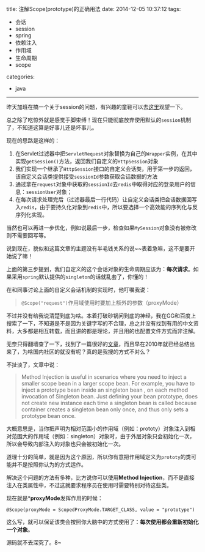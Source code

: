 title: 注解Scope(prototype)的正确用法
date: 2014-12-05 10:37:12
tags: 
- 会话
- session
- spring
- 依赖注入
- 作用域
- 生命周期
- scope

categories: 
- java
---


昨天加班在搞一个关于session的问题，有兴趣的童鞋可以去[这里](http://segmentfault.com/q/1010000002406950)观望一下。

总之除了吃惊外就是感觉手脚束缚！现在只能彻底放弃使用默认的`session`机制了，不知道这算是好事儿还是坏事儿。
<!-- more -->
现在的思路是这样的：

1. 在Servlet过滤器中把`ServletRequest`对象替换为自己的`Wrapper`实例，在其中实现`getSession()`方法，返回我们自定义的`HttpSession`对象
2. 我们实现一个继承了`HttpSession`接口的自定义会话类，用于第一步的返回，该自定义会话类提供接受`sessionId`参数获取会话数据的方法
3. 通过拿在`request`对象中获取的`sessionId`去`redis`中取得对应的登录用户的信息：`sessionUser`对象；
4. 在每次请求处理完后（过滤器最后一行代码）让自定义会话类把会话数据回写入`redis`，由于要持久化对象到`redis`中，所以要选择一个高效能的序列化与反序列化实现。

当然也可以再进一步优化，例如说最后一步，检查如果`MySession`对象没有被修改则不需要回写等。

说到现在，貌似和这篇文章的主题没有半毛钱关系的说~~表着急嘛，这不是要开始说了嘛！

上面的第三步提到，我们自定义的这个会话对象的生命周期应该为：**每次请求**。如果采用`spring`默认提供的`singleton`的话就乱套了，你懂的！

在和同事讨论上面的自定义会话机制的实现时，他叮嘱我说：

> `@Scope("request")`作用域使用时要加上额外的参数（proxyMode）

不过并没有给我说清楚到底为啥。本着打破砂锅问到底的神经，我在GG和百度上搜索了一下，不知道是不是因为关键字写的不合理，总之并没有找到有用的中文资料，大多都是相互转载，而且讲的都是理论，并且用的也配置文件方式而非注解。

无奈只得翻墙查了一下，找到了一篇很好的[文章](http://whyjava.wordpress.com/2010/10/30/spring-scoped-proxy-beans-an-alternative-to-method-injection/)，而且早在2010年就已经总结出来了，为啥国内社区的就没有呢？真的是我搜的方式不对么？

不扯淡了，文章中说：

> Method Injection is useful in scenarios where you need to inject a smaller scope bean in a larger scope bean.  For example, you have to inject a prototype bean inside an singleton bean , on each method invocation of Singleton bean. Just defining your bean prototype, does not create new instance each time a singleton bean is called because container creates a singleton bean only once, and thus only sets a prototype bean once. 

大概意思是，当你把声明为相对范围小的作用域（例如：prototy）对象注入到相对范围大的作用域（例如：singleton）对象时，由于外层对象只会初始化一次，所以会导致内部注入的对象也只会被初始化一次。

道理十分的简单，就是因为这个原因，所以你有意把作用域定义为`prototy`的类可能并不是按照你认为的方式运作。

解决这个问题的方法有多种，比方说你可以使用**Method Injection**，而不是直接注入在类属性中，不过这就要求程序员在使用时需要特别对待这些类。

现在就是***proxyMode**发挥作用的时候：

	@Scope(proxyMode = ScopedProxyMode.TARGET_CLASS, value = "prototype")

这么写，就可以保证该类会按照你大脑中的方式使用了：**每次使用都会重新初始化一个对象**。

源码就不去深究了。8~